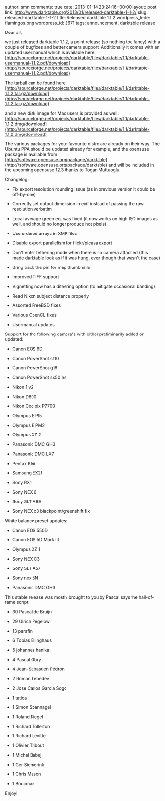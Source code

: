 author: smn
comments: true
date: 2013-01-14 23:24:16+00:00
layout: post
link: http://www.darktable.org/2013/01/released-darktable-1-1-2/
slug: released-darktable-1-1-2
title: Released darktable 1.1.2
wordpress_lede: flamingos.png
wordpress_id: 2671
tags: announcement, darktable release

Dear all,

we just released darktable 1.1.2, a point release (so nothing too fancy) with a couple of bugfixes and better camera support. Additionally it comes with an updated usermanual which is available here:
[http://sourceforge.net/projects/darktable/files/darktable/1.1/darktable-usermanual-1.1.2.pdf/download](http://sourceforge.net/projects/darktable/files/darktable/1.1/darktable-usermanual-1.1.2.pdf/download)

The tarball can be found here:
[http://sourceforge.net/projects/darktable/files/darktable/1.1/darktable-1.1.2.tar.gz/download](http://sourceforge.net/projects/darktable/files/darktable/1.1/darktable-1.1.2.tar.gz/download)

and a new disk image for Mac users is provided as well:
[http://sourceforge.net/projects/darktable/files/darktable/1.1/darktable-1.1.2.dmg/download](http://sourceforge.net/projects/darktable/files/darktable/1.1/darktable-1.1.2.dmg/download)

The various packages for your favourite distro are already on their way. The Ubuntu PPA should be updated already for example, and the opensuse package is available from [http://software.opensuse.org/package/darktable](http://software.opensuse.org/package/darktable) and will be included in the upcoming opensuse 12.3 thanks to Togan Muftuoglu.

Changelog:





  * Fix export resolution rounding issue (as in previous version it could be off-by-one)


  * Correctly set output dimension in exif instead of passing the raw resolution verbatim


  * Local average green eq. was fixed (it now works on high ISO images as well, and should no longer produce hot pixels)


  * Use ordered arrays in XMP files


  * Disable export parallelism for flickr/picasa export


  * Don't enter tethering mode when there is no camera attached (this made darktable look as if it was hung, even though that wasn't the case)


  * Bring back the pin for map thumbnails


  * Improved TIFF support


  * Vignetting now has a dithering option (to mitigate occasional banding)


  * Read Nikon subject distance properly


  * Assorted FreeBSD fixes


  * Various OpenCL fixes


  * Usermanual updates


Support for the following camera's with either preliminarily added or updated:


  * Canon EOS 6D


  * Canon PowerShot s110


  * Canon PowerShot g15


  * Canon PowerShot sx50 hs


  * Nikon 1 v2


  * Nikon D600


  * Nikon Coolpix P7700


  * Olympus E Pl5


  * Olympus E PM2


  * Olympus XZ 2


  * Panasonic DMC GH3


  * Panasonic DMC LX7


  * Pentax K5ii


  * Samsung EX2f


  * Sony RX1


  * Sony NEX 6


  * Sony SLT A99


  * Sony NEX c3 blackpoint/greenshift fix


White balance preset updates:


  * Canon EOS 550D


  * Canon EOS 5D Mark III


  * Olympus XZ 1


  * Sony NEX C3


  * Sony SLT A57


  * Sony nex 5N


  * Panasonic DMC GH3


This stable release was mostly brought to you by Pascal says the hall-of-fame script:


  * 30 Pascal de Bruijn

     
  * 29 Ulrich Pegelow

     
  * 13 parafin

      
  * 6 Tobias Ellinghaus

      
  * 5 johannes hanika

      
  * 4 Pascal Obry

      
  * 4 Jean-Sébastien Pédron

      
  * 2 Roman Lebedev

      
  * 2 Jose Carlos Garcia Sogo

      
  * 1 tatica

      
  * 1 Simon Spannagel

      
  * 1 Roland Riegel

      
  * 1 Richard Tollerton

      
  * 1 Richard Levitte

      
  * 1 Olivier Tribout

      
  * 1 Michal Babej

      
  * 1 Ger Siemerink

      
  * 1 Chris Mason

      
  * 1 Boucman


Enjoy!
